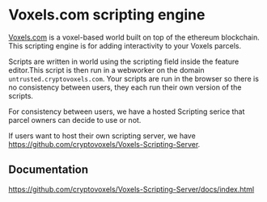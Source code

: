# Voxels.com scripting engine

[Voxels.com](https://www.voxels.com/) is a voxel-based world
built on top of the ethereum blockchain. This scripting engine is
for adding interactivity to your Voxels parcels.

Scripts are written in world using the scripting field inside the feature editor.This script is then run in a webworker on the domain `untrusted.cryptovoxels.com`. Your scripts are run in the browser so there is no consistency between users, they each run their own version of the scripts.

For consistency between users, we have a hosted Scripting serice that parcel owners can decide to use or not.

If users want to host their own scripting server, we have https://github.com/cryptovoxels/Voxels-Scripting-Server.

## Documentation
https://github.com/cryptovoxels/Voxels-Scripting-Server/docs/index.html